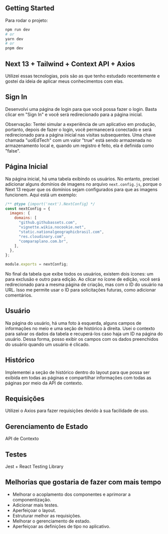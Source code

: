 ## Getting Started

Para rodar o projeto:

```bash
npm run dev
# or
yarn dev
# or
pnpm dev
```

## Next 13 + Tailwind + Context API + Axios

Utilizei essas tecnologias, pois são as que tenho estudado recentemente e gostei da ideia de aplicar meus conhecimentos com elas.

## Sign In

Desenvolvi uma página de login para que você possa fazer o login. Basta clicar em "Sign In" e você será redirecionado para a página inicial.

Observação: Tentei simular a experiência de um aplicativo em produção, portanto, depois de fazer o login, você permanecerá conectado e será redirecionado para a página inicial nas visitas subsequentes. Uma chave chamada "uolEdTech" com um valor "true" está sendo armazenada no armazenamento local e, quando um registro é feito, ela é definida como "false".

## Página Inicial

Na página inicial, há uma tabela exibindo os usuários. No entanto, precisei adicionar alguns domínios de imagens no arquivo `next.config.js`, porque o Next 13 requer que os domínios sejam configurados para que as imagens funcionem. Aqui está um exemplo:

```javascript
/** @type {import('next').NextConfig} */
const nextConfig = {
  images: {
    domains: [
      "github.githubassets.com",
      "vignette.wikia.nocookie.net",
      "static.nationalgeographicbrasil.com",
      "res.cloudinary.com",
      "comparaplano.com.br",
    ],
  },
};

module.exports = nextConfig;
```

No final da tabela que exibe todos os usuários, existem dois ícones: um para exclusão e outro para edição. Ao clicar no ícone de edição, você será redirecionado para a mesma página de criação, mas com o ID do usuário na URL. Isso me permite usar o ID para solicitações futuras, como adicionar comentários.

## Usuário

Na página do usuário, há uma foto à esquerda, alguns campos de informações no meio e uma seção de histórico à direita. Usei o contexto para salvar os dados da tabela e recuperá-los caso haja um ID na página do usuário. Dessa forma, posso exibir os campos com os dados preenchidos do usuário quando um usuário é clicado.

## Histórico

Implementei a seção de histórico dentro do layout para que possa ser exibida em todas as páginas e compartilhar informações com todas as páginas por meio da API de contexto.

## Requisições

Utilizei o Axios para fazer requisições devido à sua facilidade de uso.

## Gerenciamento de Estado

API de Contexto

## Testes

Jest + React Testing Library

## Melhorias que gostaria de fazer com mais tempo

- Melhorar o acoplamento dos componentes e aprimorar a componentização.
- Adicionar mais testes.
- Aperfeiçoar o layout.
- Estruturar melhor as requisições.
- Melhorar o gerenciamento de estado.
- Aperfeiçoar as definições de tipo no aplicativo.

